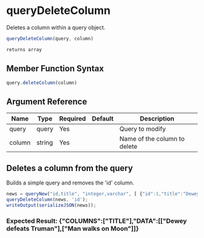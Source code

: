 # queryDeleteColumn

Deletes a column within a query object.

```javascript
queryDeleteColumn(query, column)
```

```javascript
returns array
```

## Member Function Syntax

```javascript
query.deleteColumn(column)
```

## Argument Reference

| Name | Type | Required | Default | Description |
| --- | --- | --- | --- | --- |
| query | query | Yes |  | Query to modify |
| column | string | Yes |  | Name of the column to delete |

## Deletes a column from the query

Builds a simple query and removes the 'id' column.

```javascript
news = queryNew("id,title", "integer,varchar", [ {"id":1,"title":"Dewey defeats Truman"}, {"id":2,"title":"Man walks on Moon"} ]);
queryDeleteColumn(news, 'id');
writeOutput(serializeJSON(news));
```

### Expected Result: {"COLUMNS":["TITLE"],"DATA":[["Dewey defeats Truman"],["Man walks on Moon"]]}
